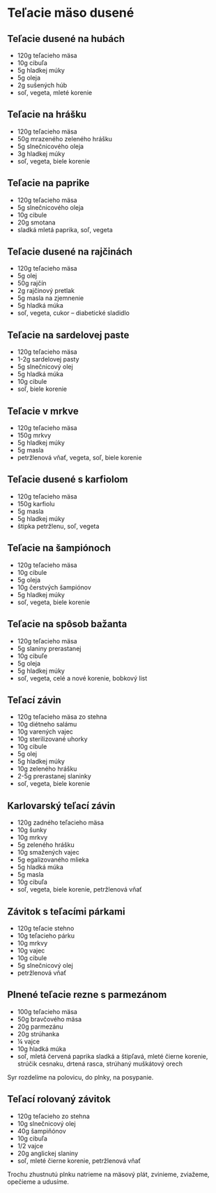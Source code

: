 # Teľacie mäso dusené

## Teľacie dusené na hubách

* 120g teľacieho mäsa
* 10g cibuľa
* 5g hladkej múky
* 5g oleja
* 2g sušených húb
* soľ, vegeta, mleté korenie

## Teľacie na hrášku

* 120g teľacieho mäsa
* 50g mrazeného zeleného hrášku
* 5g slnečnicového oleja
* 3g hladkej múky
* soľ, vegeta, biele korenie

## Teľacie na paprike

* 120g teľacieho mäsa
* 5g slnečnicového oleja
* 10g cibule
* 20g smotana
* sladká mletá paprika, soľ, vegeta

## Teľacie dusené na rajčinách

* 120g teľacieho mäsa
* 5g olej
* 50g rajčín
* 2g rajčinový pretlak
* 5g masla na zjemnenie
* 5g hladká múka
* soľ, vegeta, cukor – diabetické sladidlo

## Teľacie na sardelovej paste

* 120g teľacieho mäsa
* 1-2g sardelovej pasty
* 5g slnečnicový olej
* 5g hladká múka
* 10g cibule
* soľ, biele korenie

## Teľacie v mrkve

* 120g teľacieho mäsa
* 150g mrkvy
* 5g hladkej múky
* 5g masla
* petržlenová vňať, vegeta, soľ, biele korenie

## Teľacie dusené s karfiolom

* 120g teľacieho mäsa
* 150g karfiolu
* 5g masla
* 5g hladkej múky
* štipka petržlenu, soľ, vegeta

## Teľacie na šampiónoch

* 120g teľacieho mäsa
* 10g cibule
* 5g oleja
* 10g čerstvých šampiónov
* 5g hladkej múky
* soľ, vegeta, biele korenie

## Teľacie na spôsob bažanta

* 120g teľacieho mäsa
* 5g slaniny prerastanej
* 10g cibuľe
* 5g oleja
* 5g hladkej múky
* soľ, vegeta, celé a nové korenie, bobkový list

## Teľací závin

* 120g teľacieho mäsa zo stehna
* 10g diétneho salámu
* 10g varených vajec
* 10g sterilizované uhorky
* 10g cibule
* 5g olej
* 5g hladkej múky
* 10g zeleného hrášku
* 2-5g prerastanej slaninky
* soľ, vegeta, biele korenie

## Karlovarský teľací závin

* 120g zadného teľacieho mäsa
* 10g šunky
* 10g mrkvy
* 5g zeleného hrášku
* 10g smažených vajec
* 5g egalizovaného mlieka
* 5g hladká múka
* 5g masla
* 10g cibuľa
* soľ, vegeta, biele korenie, petržlenová vňať

## Závitok s teľacími párkami

* 120g teľacie stehno
* 10g teľacieho párku
* 10g mrkvy
* 10g vajec
* 10g cibule
* 5g slnečnicový olej
* petržlenová vňať

## Plnené teľacie rezne s parmezánom

* 100g teľacieho mäsa
* 50g bravčového mäsa
* 20g parmezánu
* 20g strúhanka
* ¼ vajce
* 10g hladká múka
* soľ, mletá červená paprika sladká a štipľavá, mleté čierne korenie,
  strúčik cesnaku, drtená rasca, strúhaný muškátový orech

Syr rozdelíme na polovicu, do plnky, na posypanie.

## Teľací rolovaný závitok

* 120g teľacieho zo stehna
* 10g slnečnicový olej
* 40g šampiňónov
* 10g cibuľa
* 1/2 vajce
* 20g anglickej slaniny
* soľ, mleté čierne korenie, petržlenová vňať

Trochu zhustnutú plnku natrieme na mäsový plát, zvinieme, zviažeme, opečieme a udusíme.
